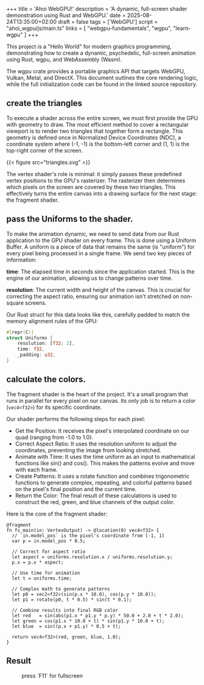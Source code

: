 +++
title = 'Ahoi WebGPU!'
description = 'A dynamic, full-screen shader demonstration using Rust and WebGPU.'
date = 2025-08-24T13:35:00+02:00
draft = false
tags = ['WebGPU']
script = "ahoi_wgpu/js/main.ts"
links = [ "webgpu-fundamentals", "wgpu", "learn-wgpu" ]
+++

This project is a "Hello World" for modern graphics programming, demonstrating how to create a dynamic, 
psychedelic, full-screen animation using Rust, wgpu, and WebAssembly (Wasm). 

The wgpu crate provides a portable graphics API that targets WebGPU, Vulkan, Metal, and DirectX. 
This document outlines the core rendering logic, while the full initialization code can be found
in the linked source repository.

## create the triangles

To execute a shader across the entire screen, we must first provide the GPU with geometry to draw. 
The most efficient method to cover a rectangular viewport is to render two triangles that together
form a rectangle. This geometry is defined once in Normalized Device Coordinates (NDC), a
coordinate system where (-1, -1) is the bottom-left corner and (1, 1) is the top-right corner
of the screen.

{{< figure src="triangles.svg" >}}

The vertex shader's role is minimal: it simply passes these predefined vertex positions to the GPU's 
rasterizer. The rasterizer then determines which pixels on the screen are covered by these two 
triangles. This effectively turns the entire canvas into a drawing surface for the next 
stage: the fragment shader.

## pass the Uniforms to the shader.

To make the animation dynamic, we need to send data from our Rust application to the GPU shader on every
frame. This is done using a Uniform Buffer. A uniform is a piece of data that remains the same (is "uniform")
for every pixel being processed in a single frame. We send two key pieces of information: 

**time**: The elapsed time in seconds since the application started. This is the engine of our animation, 
allowing us to change patterns over time. 

**resolution**: The current width and height of the canvas. This is crucial for correcting
the aspect ratio, ensuring our animation isn't stretched on non-square screens.

Our Rust struct for this data looks like this, carefully padded to match the memory alignment rules of the GPU:

```rust
#[repr(C)]
struct Uniforms {
    resolution: [f32; 2],
    time: f32,
    _padding: u32,
}
```

## calculate the colors. 

The fragment shader is the heart of the project. It's a small program that runs in parallel
for every pixel on our canvas. Its only job is to return a color (`vec4<f32>`) for its specific
coordinate. 

Our shader performs the following steps for each pixel:

- Get the Position: It receives the pixel's interpolated coordinate on our quad (ranging from -1.0 to 1.0).
- Correct Aspect Ratio: It uses the resolution uniform to adjust the coordinates, preventing the image from looking stretched.
- Animate with Time: It uses the time uniform as an input to mathematical functions like sin() and cos(). This makes the patterns evolve and move with each frame.
- Create Patterns: It uses a rotate function and combines trigonometric functions to generate complex, repeating, and colorful patterns based on the pixel's final position and the current time.
- Return the Color: The final result of these calculations is used to construct the red, green, and blue channels of the output color.

Here is the core of the fragment shader:

```wgsl
@fragment
fn fs_main(in: VertexOutput) -> @location(0) vec4<f32> {
  // `in.model_pos` is the pixel's coordinate from [-1, 1]
  var p = in.model_pos * 0.5;

  // Correct for aspect ratio
  let aspect = uniforms.resolution.x / uniforms.resolution.y;
  p.x = p.x * aspect;

  // Use time for animation
  let t = uniforms.time;

  // Complex math to generate patterns
  let p0 = vec2<f32>(sin(p.x * 10.0), cos(p.y * 10.0));
  let p1 = rotate(p0, t * 0.5) * sin(t * 0.1);

  // Combine results into final RGB color
  let red   = sin(abs(p1.x * p1.y * p.y) * 50.0 + 2.0 + t * 2.0);
  let green = cos(p1.x * 10.0 + t) * sin(p1.y * 10.0 + t);
  let blue  = sin((p.x + p1.y) * 0.5 + t);

  return vec4<f32>(red, green, blue, 1.0);
}
```

## Result

<figure class='fullwidth'>
  <canvas width=1280 height=860 id="shader" class='fullwidth'></canvas>
  <p>press `F11` for fullscreen</p>
</figure>


